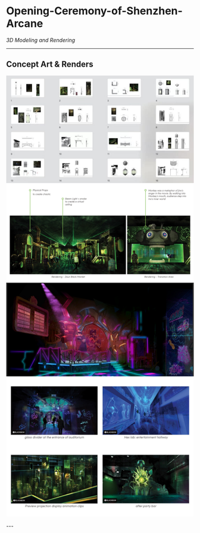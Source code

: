 # Opening-Ceremony-of-Shenzhen-Arcane
_3D Modeling and Rendering_

---

## **Concept Art & Renders**
<p align="center">
  <img src="images/1.jpg" width="800" />
  <img src="images/2.jpg" width="800" />
  <img src="images/3.png" width="800" />
  <img src="images/4.jpg" width="800" />
</p>
---
